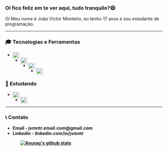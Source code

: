 <h3>
  <strong>Oi fico feliz em te ver aqui, tudo tranquilo?</strong>😄
</h3>  

<p>Oi Meu nome é João Victor Monteiro, eu tenho 17 anos e sou estudante de programação. </p>

---

<h3>
  🎓 Tecnologias e Ferramentas
</h3>
<ul>
  <li><img height="22" width="22" src="https://cdn.jsdelivr.net/npm/simple-icons@v3/icons/visualstudiocode.svg" alt="Visual Studio Code Icon" align="left"/></li>
  <li><img height="22" width="22" src="https://cdn.jsdelivr.net/npm/simple-icons@v3/icons/html5.svg" alt="HTML Icon" align="left"/></li> 
  <li><img height="22" width="22" src="https://cdn.jsdelivr.net/npm/simple-icons@v3/icons/css3.svg" alt="CSS Icon" align="left"/></li>
  <li><img height="22" width="22" src="https://cdn.jsdelivr.net/npm/simple-icons@v3/icons/javascript.svg" alt="Javascript Icon" align="left"/></li>
</ul>

<h3>
  📖 Estudando
</h3>
<ul>
  <li><img height="22" width="22" src="https://cdn.jsdelivr.net/npm/simple-icons@v3/icons/node-dot-js.svg" alt='Node.JS Icon' align="left"/></li>
  <li><img height="22" width="22" src="https://cdn.jsdelivr.net/npm/simple-icons@v3/icons/react.svg" alt='React Icon' align="left"/></li>
</ul>

---

<h3>
 📞 Contato
</h3>
<ul>
  <li><strong>Email -<strong> jvmntr.email.com@gmail.com</li>
  <li><strong>Linkedin -<strong> linkedin.com/in/jvmntr</li>
<ul>



[![Anurag's github stats](https://github-readme-stats.vercel.app/api?username=jvmntr)](https://github.com/anuraghazra/github-readme-stats)

<!--
**Jvmntr/Jvmntr** is a ✨ _special_ ✨ repository because its `README.md` (this file) appears on your GitHub profile.

Here are some ideas to get you started:

- 🔭 I’m currently working on ...
- 🌱 I’m currently learning ...
- 👯 I’m looking to collaborate on ...
- 🤔 I’m looking for help with ...
- 💬 Ask me about ...
- 📫 How to reach me: ...
- 😄 Pronouns: ...
- ⚡ Fun fact: ...
-->
